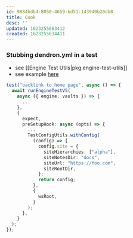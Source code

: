 ```yaml
---
id: 9884bdb4-8050-4659-bd51-143940b20db8
title: Cook
desc: ''
updated: 1623255663412
created: 1623255634411
---
```



### Stubbing dendron.yml in a test
- see [[Engine Test Utils|pkg.engine-test-utils]]
- see example [here](https://github.com/dendronhq/dendron/blob/dev-kevin/packages/engine-test-utils/src/__tests__/engine-server/markdown/backlinks.spec.ts#L68:L68)

```ts
test("backlink to home page", async () => {
  await runEngineTestV5(
    async ({ engine, vaults }) => {
      ...
    },
    {
      expect,
      preSetupHook: async (opts) => {
        ...
        TestConfigUtils.withConfig(
          (config) => {
            config.site = {
              siteHierarchies: ["alpha"],
              siteNotesDir: "docs",
              siteUrl: "https://foo.com",
              siteRootDir,
            };
            return config;
          },
          {
            wsRoot,
          }
        );
      },
    }
  );
});
```
